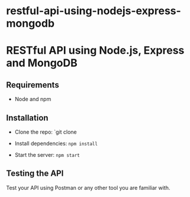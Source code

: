# restful-api-using-nodejs-express-mongodb


# RESTful API using Node.js, Express and MongoDB


## Requirements


- Node and npm


## Installation

- Clone the repo: `git clone

- Install dependencies: `npm install`

- Start the server: `npm start`
## Testing the API
Test your API using Postman or any other tool you are familiar with.
